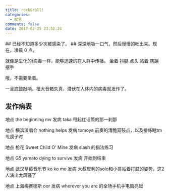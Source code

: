 ```yaml
---
title: rock&roll!
categories:
  - 叹言
comments: false
date: 2017-02-25 23:52:24
---
```

<p></p>
<!-- more -->
## 已经不知道多少次被感染了。
## 深深地吸一口气，然后慢慢的吐出来。现在，凌晨 0 点。

就像是生化的t病毒一样，能够迅速的在人群中传播。
坐着  抖腿 点头
站着  瞎蹦 摆手

哦，不需要坐着。

一旦底鼓敲响，扭大音箱失真，潜伏在人体内的病毒就发作了。

## 发作病表

地点
the beginning mv
发病
taka 甩起红话筒的那一刹那

地点
横滨演唱会 nothing helps
发病
tomoya 前奏的清脆双鼓点，以及排练瞎tm甩膀子时

地点
枪花 Sweet Child O' Mine 
发病
slash 的指法练习

地点
G5 yamato dying to survive
发病
开始到结束

地点
武汉草莓音乐节 ko ko mo
发病
大叔犀利的solo和小哥站着打鼓的姿势，这2人演出太风骚了

地点
上海梅赛德斯 oor
发病
wherever you are 的全场手机手电筒亮起

